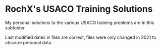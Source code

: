 # RochX's USACO Training Solutions
My personal solutions to the various USACO training problems are in this subfolder.

Last modified dates in files are correct, files were only changed in 2021 to obscure personal data.
